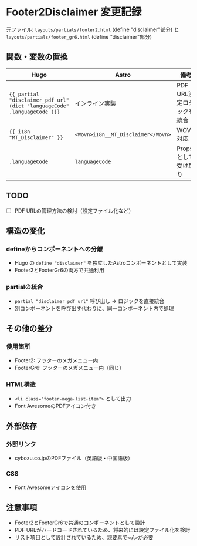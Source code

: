 # Footer2Disclaimer 変更記録

元ファイル: `layouts/partials/footer2.html` (define "disclaimer"部分) と `layouts/partials/footer_gr6.html` (define "disclaimer"部分)

## 関数・変数の置換

| Hugo                                                                     | Astro                              | 備考                      |
| ------------------------------------------------------------------------ | ---------------------------------- | ------------------------- |
| `{{ partial "disclaimer_pdf_url" (dict "languageCode" .languageCode )}}` | インライン実装                     | PDF URL決定ロジックを統合 |
| `{{ i18n "MT_Disclaimer" }}`                                             | `<Wovn>i18n__MT_Disclaimer</Wovn>` | WOVN対応                  |
| `.languageCode`                                                          | `languageCode`                     | Propsとして受け取り       |

## TODO

- [ ] PDF URLの管理方法の検討（設定ファイル化など）

## 構造の変化

### defineからコンポーネントへの分離

- Hugo の `define "disclaimer"` を独立したAstroコンポーネントとして実装
- Footer2とFooterGr6の両方で共通利用

### partialの統合

- `partial "disclaimer_pdf_url"` 呼び出し → ロジックを直接統合
- 別コンポーネントを呼び出す代わりに、同一コンポーネント内で処理

## その他の差分

### 使用箇所

- Footer2: フッターのメガメニュー内
- FooterGr6: フッターのメガメニュー内（同じ）

### HTML構造

- `<li class="footer-mega-list-item">` として出力
- Font AwesomeのPDFアイコン付き

## 外部依存

### 外部リンク

- cybozu.co.jpのPDFファイル（英語版・中国語版）

### CSS

- Font Awesomeアイコンを使用

## 注意事項

- Footer2とFooterGr6で共通のコンポーネントとして設計
- PDF URLがハードコードされているため、将来的には設定ファイル化を検討
- リスト項目として設計されているため、親要素で`<ul>`が必要
